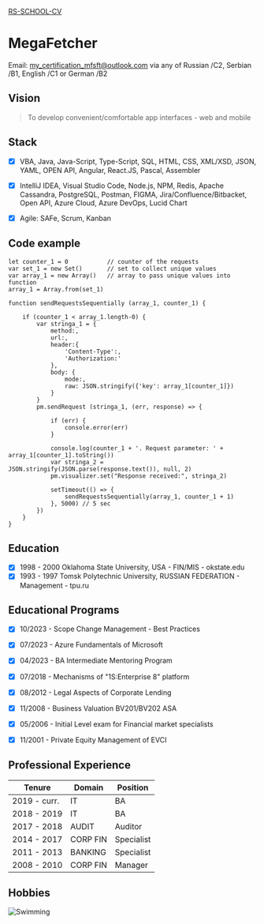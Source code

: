 [RS-SCHOOL-CV](https://megafetcher.github.io/rsschool-cv/)

# **MegaFetcher**

Email: my_certification_mfsft@outlook.com via any of Russian /C2, Serbian /B1, English /C1 or German /B2

## Vision

> To develop convenient/comfortable app interfaces - web and mobile

## Stack

- [x] VBA, Java, Java-Script, Type-Script, SQL, HTML, CSS, XML/XSD, JSON, YAML, OPEN API, Angular, React.JS, Pascal, Assembler  
 
- [x] IntelliJ IDEA, Visual Studio Code, Node.js, NPM, Redis, Apache Cassandra, PostgreSQL, Postman, FIGMA, Jira/Confluence/Bitbacket, Open API, Azure Cloud, Azure DevOps, Lucid Chart
- [x] Agile: SAFe, Scrum, Kanban

## Code example
```
let counter_1 = 0           // counter of the requests
var set_1 = new Set()       // set to collect unique values
var array_1 = new Array()   // array to pass unique values into function
array_1 = Array.from(set_1)

function sendRequestsSequentially (array_1, counter_1) {

    if (counter_1 < array_1.length-0) {
        var stringa_1 = {
            method:,
            url:,
            header:{
                'Content-Type':,
                'Authorization:'
            },
            body: {
                mode:,
                raw: JSON.stringify({'key': array_1[counter_1]})
            }
        }
        pm.sendRequest (stringa_1, (err, response) => {
            
            if (err) {
                console.error(err)
            }

            console.log(counter_1 + '. Request parameter: ' + array_1[counter_1].toString())
            var stringa_2 = JSON.stringify(JSON.parse(response.text()), null, 2)
            pm.visualizer.set("Response received:", stringa_2)

            setTimeout(() => {
                sendRequestsSequentially(array_1, counter_1 + 1)
            }, 5000) // 5 sec
        })
    }
}
```

## Education
- [x] 1998 - 2000 Oklahoma State University, USA - FIN/MIS - okstate.edu  
- [x] 1993 - 1997 Tomsk Polytechnic University, RUSSIAN FEDERATION - Management - tpu.ru  

## Educational Programs

- [x] 10/2023 - Scope Change Management - Best Practices  
- [x] 07/2023 - Azure Fundamentals of Microsoft
- [x] 04/2023 - BA Intermediate Mentoring Program    
- [x] 07/2018 - Mechanisms of "1S:Enterprise 8" platform  
- [x] 08/2012 - Legal Aspects of Corporate Lending  
- [x] 11/2008 - Business Valuation BV201/BV202 ASA   
- [x] 05/2006 - Initial Level exam for Financial market specialists   
- [x] 11/2001 - Private Equity Management of EVCI  


## Professional Experience

 | Tenure      | Domain    | Position      |
 |-            |-          |-              |
 | 2019 - curr.| IT        | BA            |
 | 2018 - 2019 | IT        | BA            |
 | 2017 - 2018 | AUDIT     | Auditor       |
 | 2014 - 2017 | CORP FIN  | Specialist    |  
 | 2011 - 2013 | BANKING   | Specialist    |  
 | 2008 - 2010 | CORP FIN  | Manager       |  

## Hobbies
![Swimming](https://megafetcher.github.io/rsschool-cv/src/Evening_Swim.jpg)